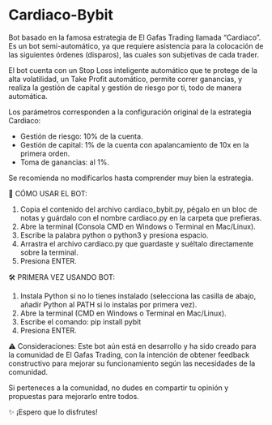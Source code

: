 # Cardiaco-Bybit
 
Bot basado en la famosa estrategia de El Gafas Trading llamada “Cardiaco”.
Es un bot semi-automático, ya que requiere asistencia para la colocación de las siguientes órdenes (disparos), las cuales son subjetivas de cada trader.

El bot cuenta con un Stop Loss inteligente automático que te protege de la alta volatilidad, un Take Profit automático, permite correr ganancias, y realiza la gestión de capital y gestión de riesgo por ti, todo de manera automática.

Los parámetros corresponden a la configuración original de la estrategia Cardiaco:
- Gestión de riesgo: 10% de la cuenta.
- Gestión de capital: 1% de la cuenta con apalancamiento de 10x en la primera orden.
- Toma de ganancias: al 1%.
  
Se recomienda no modificarlos hasta comprender muy bien la estrategia.

🚀 CÓMO USAR EL BOT:
1. Copia el contenido del archivo cardiaco_bybit.py, pégalo en un bloc de notas y guárdalo con el nombre cardiaco.py en la carpeta que prefieras.
2. Abre la terminal (Consola CMD en Windows o Terminal en Mac/Linux).
3. Escribe la palabra python o python3 y presiona espacio.
4. Arrastra el archivo cardiaco.py que guardaste y suéltalo directamente sobre la terminal.
5. Presiona ENTER.

🛠 PRIMERA VEZ USANDO BOT:
1. Instala Python si no lo tienes instalado (selecciona las casilla de abajo, añadir Python al PATH si lo instalas por primera vez).
2. Abre la terminal (CMD en Windows o Terminal en Mac/Linux).
3. Escribe el comando: pip install pybit
4. Presiona ENTER.

⚠️ Consideraciones:
Este bot aún está en desarrollo y ha sido creado para la comunidad de El Gafas Trading, con la intención de obtener feedback constructivo para mejorar su funcionamiento según las necesidades de la comunidad.

Si perteneces a la comunidad, no dudes en compartir tu opinión y propuestas para mejorarlo entre todos.

✨ ¡Espero que lo disfrutes!
